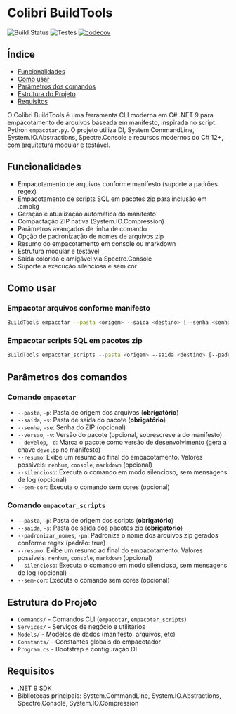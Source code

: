 # Colibri BuildTools

![Build Status](https://github.com/ColibriAgile/BuildTools/actions/workflows/build.yml/badge.svg?branch=master)
![Testes](https://github.com/ColibriAgile/BuildTools/actions/workflows/testes.yml/badge.svg?branch=master)
[![codecov](https://codecov.io/gh/ColibriAgile/BuildTools/graph/badge.svg?token=IURQ5VBDSW)](https://codecov.io/gh/ColibriAgile/BuildTools)

## Índice

- [Funcionalidades](#funcionalidades)
- [Como usar](#como-usar)
- [Parâmetros dos comandos](#parâmetros-dos-comandos)
- [Estrutura do Projeto](#estrutura-do-projeto)
- [Requisitos](#requisitos)

O Colibri BuildTools é uma ferramenta CLI moderna em C# .NET 9 para empacotamento de arquivos baseada em manifesto, inspirada no script Python `empacotar.py`. O projeto utiliza DI, System.CommandLine, System.IO.Abstractions, Spectre.Console e recursos modernos do C# 12+, com arquitetura modular e testável.

## Funcionalidades

- Empacotamento de arquivos conforme manifesto (suporte a padrões regex)
- Empacotamento de scripts SQL em pacotes zip para inclusão em .cmpkg
- Geração e atualização automática do manifesto
- Compactação ZIP nativa (System.IO.Compression)
- Parâmetros avançados de linha de comando
- Opção de padronização de nomes de arquivos zip
- Resumo do empacotamento em console ou markdown
- Estrutura modular e testável
- Saída colorida e amigável via Spectre.Console
- Suporte a execução silenciosa e sem cor

## Como usar

### Empacotar arquivos conforme manifesto

```sh
BuildTools empacotar --pasta <origem> --saida <destino> [--senha <senha>] [--versao <versao>] [--develop] [--resumo <tipo>] [--silencioso] [--sem-cor]
```

### Empacotar scripts SQL em pacotes zip

```sh
BuildTools empacotar_scripts --pasta <origem> --saida <destino> [--padronizar_nomes <true|false>] [--resumo <tipo>] [--silencioso] [--sem-cor]
```

## Parâmetros dos comandos

### Comando `empacotar`

- `--pasta`, `-p`: Pasta de origem dos arquivos (**obrigatório**)
- `--saida`, `-s`: Pasta de saída do pacote (**obrigatório**)
- `--senha`, `-se`: Senha do ZIP (opcional)
- `--versao`, `-v`: Versão do pacote (opcional, sobrescreve a do manifesto)
- `--develop`, `-d`: Marca o pacote como versão de desenvolvimento (gera a chave `develop` no manifesto)
- `--resumo`: Exibe um resumo ao final do empacotamento. Valores possíveis: `nenhum`, `console`, `markdown` (opcional)
- `--silencioso`: Executa o comando em modo silencioso, sem mensagens de log (opcional)
- `--sem-cor`: Executa o comando sem cores (opcional)

### Comando `empacotar_scripts`

- `--pasta`, `-p`: Pasta de origem dos scripts (**obrigatório**)
- `--saida`, `-s`: Pasta de saída dos pacotes zip (**obrigatório**)
- `--padronizar_nomes`, `-pn`: Padroniza o nome dos arquivos zip gerados conforme regex (padrão: true)
- `--resumo`: Exibe um resumo ao final do empacotamento. Valores possíveis: `nenhum`, `console`, `markdown` (opcional)
- `--silencioso`: Executa o comando em modo silencioso, sem mensagens de log (opcional)
- `--sem-cor`: Executa o comando sem cores (opcional)

## Estrutura do Projeto

- `Commands/` - Comandos CLI (`empacotar`, `empacotar_scripts`)
- `Services/` - Serviços de negócio e utilitários
- `Models/` - Modelos de dados (manifesto, arquivos, etc)
- `Constants/` - Constantes globais do empacotador
- `Program.cs` - Bootstrap e configuração DI

## Requisitos

- .NET 9 SDK
- Bibliotecas principais: System.CommandLine, System.IO.Abstractions, Spectre.Console, System.IO.Compression

